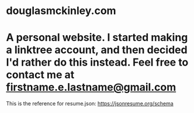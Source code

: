 # douglasmckinley.com

# A personal website.  I started making a linktree account, and then decided I'd rather do this instead.  Feel free to contact me at firstname.e.lastname@gmail.com

This is the reference for resume.json: https://jsonresume.org/schema
